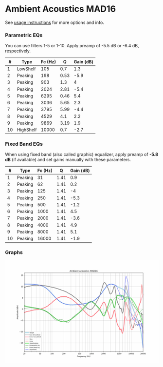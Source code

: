 # Ambient Acoustics MAD16
See [usage instructions](https://github.com/jaakkopasanen/AutoEq#usage) for more options and info.

### Parametric EQs
You can use filters 1-5 or 1-10. Apply preamp of -5.5 dB or -6.4 dB, respectively.

|   # | Type      |   Fc (Hz) |    Q |   Gain (dB) |
|-----|-----------|-----------|------|-------------|
|   1 | LowShelf  |       105 | 0.7  |         1.3 |
|   2 | Peaking   |       198 | 0.53 |        -5.9 |
|   3 | Peaking   |       903 | 1.3  |         4   |
|   4 | Peaking   |      2024 | 2.81 |        -5.4 |
|   5 | Peaking   |      6295 | 0.46 |         5.4 |
|   6 | Peaking   |      3036 | 5.65 |         2.3 |
|   7 | Peaking   |      3795 | 5.99 |        -4.4 |
|   8 | Peaking   |      4529 | 4.1  |         2.2 |
|   9 | Peaking   |      9869 | 3.19 |         1.9 |
|  10 | HighShelf |     10000 | 0.7  |        -2.7 |

### Fixed Band EQs
When using fixed band (also called graphic) equalizer, apply preamp of **-5.8 dB** (if available) and set gains manually with these parameters.

|   # | Type    |   Fc (Hz) |    Q |   Gain (dB) |
|-----|---------|-----------|------|-------------|
|   1 | Peaking |        31 | 1.41 |         0.9 |
|   2 | Peaking |        62 | 1.41 |         0.2 |
|   3 | Peaking |       125 | 1.41 |        -4   |
|   4 | Peaking |       250 | 1.41 |        -5.3 |
|   5 | Peaking |       500 | 1.41 |        -1.2 |
|   6 | Peaking |      1000 | 1.41 |         4.5 |
|   7 | Peaking |      2000 | 1.41 |        -3.6 |
|   8 | Peaking |      4000 | 1.41 |         4.9 |
|   9 | Peaking |      8000 | 1.41 |         5.1 |
|  10 | Peaking |     16000 | 1.41 |        -1.9 |

### Graphs
![](./Ambient%20Acoustics%20MAD16.png)
